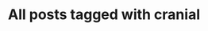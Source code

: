 ---
layout: tag
title: "All posts tagged with cranial"
permalink: /weblog/tags/cranial/
taxonomy: cranial
---